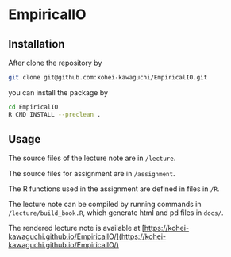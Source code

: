 # EmpiricalIO

## Installation

After clone the repository by 

```bash
git clone git@github.com:kohei-kawaguchi/EmpiricalIO.git
```

you can install the package by

```bash
cd EmpiricalIO
R CMD INSTALL --preclean .
```

## Usage

The source files of the lecture note are in `/lecture`.

The source files for assignment are in `/assignment`.

The R functions used in the assignment are defined in files in `/R`.

The lecture note can be compiled by running commands in `/lecture/build_book.R`, which generate html and pd files in `docs/`.

The rendered lecture note is available at [https://kohei-kawaguchi.github.io/EmpiricalIO/](https://kohei-kawaguchi.github.io/EmpiricalIO/)
